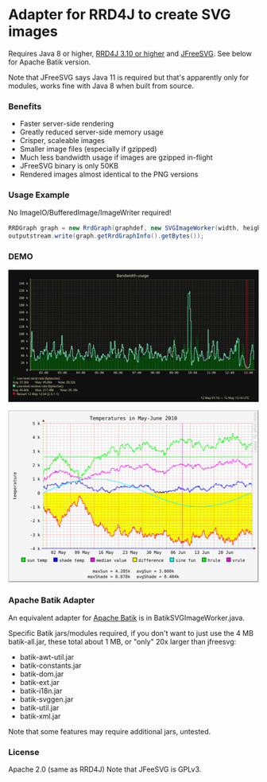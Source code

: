 Adapter for RRD4J to create SVG images
======================================

Requires Java 8 or higher, [RRD4J 3.10 or higher](https://github.com/rrd4j/rrd4j) and [JFreeSVG](https://github.com/jfree/jfreesvg).
See below for Apache Batik version.

Note that JFreeSVG says Java 11 is required but that's apparently only for modules,
works fine with Java 8 when built from source.


### Benefits

- Faster server-side rendering
- Greatly reduced server-side memory usage
- Crisper, scaleable images
- Smaller image files (especially if gzipped)
- Much less bandwidth usage if images are gzipped in-flight
- JFreeSVG binary is only 50KB
- Rendered images almost identical to the PNG versions


### Usage Example

No ImageIO/BufferedImage/ImageWriter required!

```java
RRDGraph graph = new RrdGraph(graphdef, new SVGImageWorker(width, height));
outputstream.write(graph.getRrdGraphInfo().getBytes());
```

### DEMO

![Sample Image](https://raw.githubusercontent.com/zzzi2p/rrd4j-jfreesvg/main/sample.svg)

![Sample Image 2](https://raw.githubusercontent.com/zzzi2p/rrd4j-jfreesvg/main/test.svg)

### Apache Batik Adapter

An equivalent adapter for [Apache Batik](https://xmlgraphics.apache.org/batik/) is in BatikSVGImageWorker.java.

Specific Batik jars/modules required, if you don't want to just use the 4 MB batik-all.jar,
these total about 1 MB, or "only" 20x larger than jfreesvg:

- batik-awt-util.jar
- batik-constants.jar
- batik-dom.jar
- batik-ext.jar
- batik-i18n.jar
- batik-svggen.jar
- batik-util.jar
- batik-xml.jar

Note that some features may require additional jars, untested.

### License

Apache 2.0 (same as RRD4J)
Note that JFeeSVG is GPLv3.
